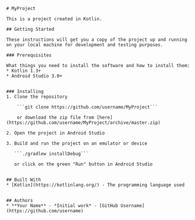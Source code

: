 

```
# MyProject

This is a project created in Kotlin.

## Getting Started

These instructions will get you a copy of the project up and running on your local machine for development and testing purposes. 

### Prerequisites

What things you need to install the software and how to install them: 
* Kotlin 1.3+ 
* Android Studio 3.0+ 


### Installing 
1. Clone the repository 

    ```git clone https://github.com/username/MyProject``` 

    or download the zip file from [here](https://github.com/username/MyProject/archive/master.zip)  

2. Open the project in Android Studio 

3. Build and run the project on an emulator or device 

   ```./gradlew installDebug```  

   or click on the green "Run" button in Android Studio  

   
## Built With 
* [Kotlin](https://kotlinlang.org/) - The programming language used  


## Authors 
* **Your Name** - *Initial work* - [GitHub Username](https://github.com/username)